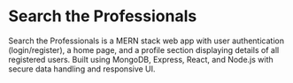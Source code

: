 # Search the Professionals
Search the Professionals is a MERN stack web app with user authentication (login/register), a home page, and a profile section displaying details of all registered users. Built using MongoDB, Express, React, and Node.js with secure data handling and responsive UI.
